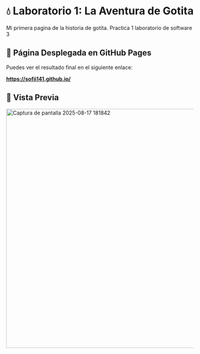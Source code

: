 # 💧 Laboratorio 1: La Aventura de Gotita

Mi primera pagina de la historia de gotita. Practica 1 laboratorio de software 3

## 🚀 Página Desplegada en GitHub Pages

Puedes ver el resultado final en el siguiente enlace:

**https://sofii141.github.io/**

## 📸 Vista Previa

<img width="1329" height="642" alt="Captura de pantalla 2025-08-17 181842" src="https://github.com/user-attachments/assets/78975eab-b334-4c48-a4d0-05058e96d18d" />

